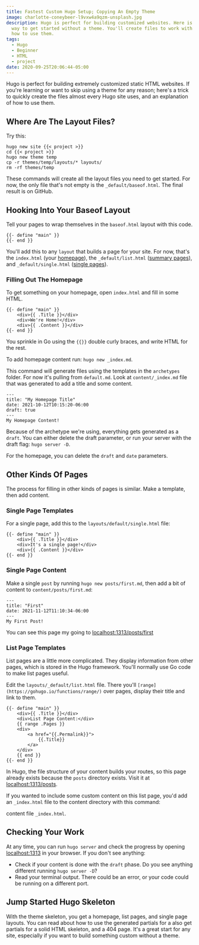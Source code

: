 ```yaml
---
title: Fastest Custom Hugo Setup; Copying An Empty Theme
image: charlotte-coneybeer-l9vxw4a9qzm-unsplash.jpg
description: Hugo is perfect for building customized websites. Here is a fast
  way to get started without a theme. You'll create files to work with and learn
  how to use them.
tags:
  - Hugo
  - Beginner
  - HTML
  - project
date: 2020-09-25T20:06:44-05:00
---
```

Hugo is perfect for building extremely customized static HTML websites. If you're learning or want to skip using a theme for any reason; here's a trick to quickly create the files almost every Hugo site uses, and an explanation of how to use them.

## Where Are The Layout Files?

Try this:

```
hugo new site {{< project >}}
cd {{< project >}}
hugo new theme temp
cp -r themes/temp/layouts/* layouts/
rm -rf themes/temp
```

These commands will create all the layout files you need to get started. For now, the only file that's not empty is the `_default/baseof.html`. The final result is on GitHub.

## Hooking Into Your Baseof Layout

Tell your pages to wrap themselves in the `baseof.html` layout with this code.

```
{{- define "main" }}
{{- end }}
```

You'll add this to any `layout` that builds a page for your site. For now, that's the `index.html` (your [homepage](https://gohugo.io/templates/homepage/)), the `_default/list.html` ([summary pages](https://gohugo.io/templates/lists/)), and `_default/single.html` ([single pages](https://gohugo.io/templates/single-page-templates/)).

### Filling Out The Homepage

To get something on your homepage, open `index.html` and fill in some HTML.

```
{{- define "main" }}
    <div>{{ .Title }}</div>
    <div>We're Home!</div>
    <div>{{ .Content }}</div>
{{- end }}
```

You sprinkle in Go using the `{{}}` double curly braces, and write HTML for the rest.

To add homepage content run: `hugo new _index.md`. 

This command will generate files using the templates in the `archetypes` folder. For now it's pulling from `default.md`. Look at `content/_index.md` file that was generated to add a title and some content.

```
---
title: "My Homepage Title"
date: 2021-10-12T10:15:20-06:00
draft: true
---
My Homepage Content!
```

Because of the archetype we're using, everything gets generated as a `draft`. You can either delete the draft parameter, or run your server with the draft flag: `hugo server -D`.

For the homepage, you can delete the `draft` and `date` parameters.

## Other Kinds Of Pages

The process for filling in other kinds of pages is similar. Make a template, then add content.

### Single Page Templates
For a single page, add this to the `layouts/default/single.html` file:
```
{{- define "main" }}
    <div>{{ .Title }}</div>
    <div>It's a single page!</div>
    <div>{{ .Content }}</div>
{{- end }}
```
### Single Page Content
Make a single `post` by running `hugo new posts/first.md`, then add a bit of content to `content/posts/first.md`:
```
---
title: "First"
date: 2021-11-12T11:10:34-06:00
---
My First Post!
```
You can see this page my going to [localhost:1313/posts/first](http://localhost:1313/posts/first)
### List Page Templates
List pages are a little more complicated. They display information from other pages, which is stored in the Hugo framework. You'll normally use Go code to make list pages useful.

Edit the `layouts/_default/list.html` file. There you'll `[range](https://gohugo.io/functions/range/)` over pages, display their title and link to them.
 
```
{{- define "main" }}
    <div>{{ .Title }}</div>
    <div>List Page Content:</div>
    {{ range .Pages }}
    <div>
        <a href="{{.Permalink}}">
            {{.Title}}
        </a>
    </div>
    {{ end }}
{{- end }}
```
In Hugo, the file structure of your content builds your routes, so this page already exists because the `posts` directory exists. Visit it at [localhost:1313/posts](http://localhost:1313/posts/).

If you wanted to include some custom content on this list page, you'd add an `_index.html` file to the content directory with this command: 

 content file `_index.html`.

## Checking Your Work

At any time, you can run `hugo server` and check the progress by opening [localhost:1313](http://localhost:1313/) in your browser. If you don't see anything: 
- Check if your content is done with the `draft` phase. Do you see anything different running `hugo server -D`?
- Read your terminal output. There could be an error, or your code could be running on a different port.

## Jump Started Hugo Skeleton

With the theme skeleton, you get a homepage, list pages, and single page layouts. You can read about how to use the generated partials for a  also get partials for a solid HTML skeleton, and a 404 page. It's a great start for any site, especially if you want to build something custom without a theme.
